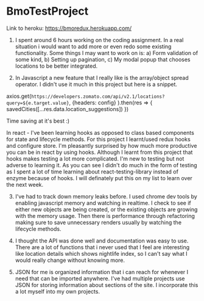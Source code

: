 # BmoTestProject

Link to heroku: https://bmoredux.herokuapp.com/


1. I spent around 6 hours working on the coding assignment. In a real situation i would want to add more or even redo some existing functionality. Some things I may want to work on is: a) Form validation of some kind, b) Setting up pagination, c) My modal popup that chooses locations to be better integrated.


2. In Javascript a new feature that I really like is the array/object spread operator. I didn't use it much in this project but here is a snippet.

  axios.get(`https://developers.zomato.com/api/v2.1/locations?query=${e.target.value}`, {headers: config}
  ).then(res => {
    savedCities([...res.data.location_suggestions])
  })
  
  Time saving at it's best :)
  
In react - I've been learning hooks as opposed to class based components for state and lifecycle methods. For this project I learnt/used redux hooks and configure store. I'm pleasantly surprised by how much more productive you can be in react by using hooks. Although I learnt from this project that hooks makes testing a lot more complicated. I'm new to testing but not adverse to learning it. As you can see I didn't do much in the form of testing as I spent a lot of time learning about react-testing-library instead of enzyme because of hooks. I will definately put this on my list to learn over the next week.
  
3. I've had to track down memory leaks before. I used chrome dev tools by enabling javascript memory and watching in realtime. I check to see if either new objects are being created, or the existing objects are growing with the memory usage. Then there is performance through refactoring making sure to save unnecessary renders usually by watching the lifecycle methods.
  
4. I thought the API was done well and documentation was easy to use. There are a lot of functions that i never used that I feel are interesting like location details which shows nightlife index, so I can't say what I would really change without knowing more.

5. JSON for me is organized information that i can reach for whenever I need that can be imported anywhere. I've had multiple projects use JSON for storing information about sections of the site. I incorporate this a lot myself into my own projects.
